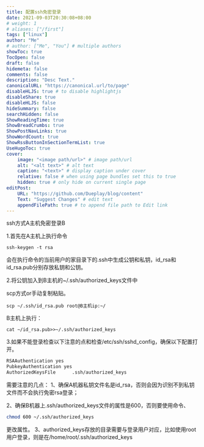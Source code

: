 ```yaml
---
title: 配置ssh免密登录
date: 2021-09-03T20:30:08+08:00
# weight: 1
# aliases: ["/first"]
tags: ["linux"]
author: "Me"
# author: ["Me", "You"] # multiple authors
showToc: true
TocOpen: false
draft: false
hidemeta: false
comments: false
description: "Desc Text."
canonicalURL: "https://canonical.url/to/page"
disableHLJS: true # to disable highlightjs
disableShare: true
disableHLJS: false
hideSummary: false
searchHidden: false
ShowReadingTime: true
ShowBreadCrumbs: true
ShowPostNavLinks: true
ShowWordCount: true
ShowRssButtonInSectionTermList: true
UseHugoToc: true
cover:
    image: "<image path/url>" # image path/url
    alt: "<alt text>" # alt text
    caption: "<text>" # display caption under cover
    relative: false # when using page bundles set this to true
    hidden: true # only hide on current single page
editPost:
    URL: "https://github.com/Dueplay/blog/content"
    Text: "Suggest Changes" # edit text
    appendFilePath: true # to append file path to Edit link
---
```


ssh方式A主机免密登录B

1.首先在A主机上执行命令

```shell
ssh-keygen -t rsa
```

会在执行命令的当前用户的家目录下的.ssh中生成公钥和私钥，id_rsa和id_rsa.pub分别存放私钥和公钥。

2.将公钥加入到B主机的~/.ssh/authorized_keys文件中

scp方式or手动复制粘贴。

```shell
scp ~/.ssh/id_rsa.pub root@B主机ip:~/
```

B主机上执行：

```shell
cat ~/id_rsa.pub>>~/.ssh/authorized_keys
```

3.如果不能登录检查以下注意的点和检查/etc/ssh/sshd_config，确保以下配置打开。

```sh
RSAAuthentication yes
PubkeyAuthentication yes
AuthorizedKeysFile      .ssh/authorized_keys
```

需要注意的几点：
1、确保A机器私钥文件名是id_rsa，否则会因为识别不到私钥文件而不会执行免密rsa登录；

2、确保B机器上.ssh/authorized_keys文件的属性是600，否则要使用命令、

```sh
chmod 600 ~/.ssh/authorized_keys
```

更改属性。
3、authorized_keys存放的目录需要与登录用户对应，比如使用root用户登录，则是在/home/root/.ssh/authorized_keys


